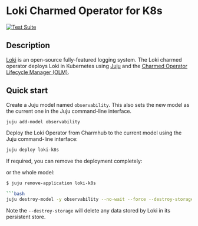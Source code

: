 # Loki Charmed Operator for K8s

[![Test Suite](https://github.com/canonical/loki-k8s-operator/actions/workflows/run_tests.yaml/badge.svg)](https://github.com/canonical/loki-k8s-operator/actions/workflows/run_tests.yaml)

## Description

[Loki](https://grafana.com/oss/loki/) is an open-source fully-featured logging system. The Loki charmed operator deploys Loki in Kubernetes using [Juju](https://juju.is) and the [Charmed Operator Lifecycle Manager (OLM)](https://juju.is/docs/olm).


## Quick start

Create a Juju model named `observability`. This also sets the new model as the current one in the Juju command-line interface.

```bash
juju add-model observability
```

Deploy the Loki Operator from Charmhub to the current model using the Juju command-line interface:

```bash
juju deploy loki-k8s
```

If required, you can remove the deployment completely:

or the whole model:

```bash
$ juju remove-application loki-k8s

```bash
juju destroy-model -y observability --no-wait --force --destroy-storage
```
Note the `--destroy-storage` will delete any data stored by Loki in its persistent store.
